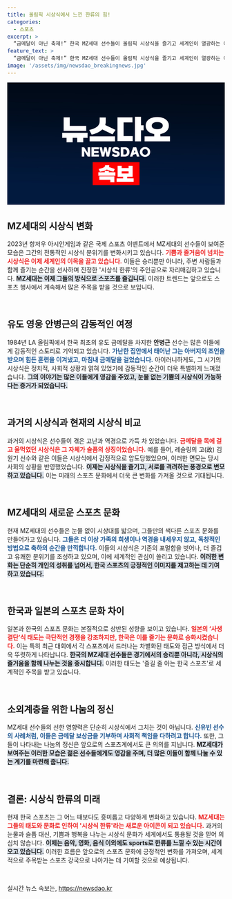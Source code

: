 ```yaml
---
title: 올림픽 시상식에서 느낀 한류의 힘!
categories:
  - 스포츠
excerpt: >
  “금메달이 아닌 축제!” 한국 MZ세대 선수들이 올림픽 시상식을 즐기고 세계인이 열광하는 이유는? 간장 장수 아들에서 즐기는 한국 스포츠로 변모한 그들의 눈물과 희망이 새로운 역사를 쓰고 있다.
feature_text: >
  “금메달이 아닌 축제!” 한국 MZ세대 선수들이 올림픽 시상식을 즐기고 세계인이 열광하는 이유는? 간장 장수 아들에서 즐기는 한국 스포츠로 변모한 그들의 눈물과 희망이 새로운 역사를 쓰고 있다.
image: '/assets/img/newsdao_breakingnews.jpg'
---
```


<p><img src="/assets/img/newsdao_breakingnews.jpg" alt="flaretime 속보" /></p>

<h2 data-ke-size="size26">MZ세대의 시상식 변화</h2>

<p data-ke-size="size16">2023년 항저우 아시안게임과 같은 국제 스포츠 이벤트에서 MZ세대의 선수들이 보여준 모습은 그간의 전통적인 시상식 분위기를 변화시키고 있습니다. <b><span style="color: #ee2323;">기쁨과 즐거움이 넘치는 시상식은 이제 세계인의 이목을 끌고 있습니다.</span></b> 이들은 승리뿐만 아니라, 주변 사람들과 함께 즐기는 순간을 선사하며 진정한 '시상식 한류'의 주인공으로 자리매김하고 있습니다. <b><span style="background-color: #21538527;">MZ세대는 이제 그들의 방식으로 스포츠를 즐깁니다.</span></b> 이러한 트렌드는 앞으로도 스포츠 행사에서 계속해서 많은 주목을 받을 것으로 보입니다.</p>

<p data-ke-size="size16">&nbsp;</p>

<h2 data-ke-size="size26">유도 영웅 안병근의 감동적인 여정</h2>

<p data-ke-size="size16">1984년 LA 올림픽에서 한국 최초의 유도 금메달을 차지한 <b>안병근</b> 선수는 많은 이들에게 감동적인 스토리로 기억되고 있습니다. <b><span style="color: #1a5490;">가난한 집안에서 태어난 그는 아버지의 조언을 받으며 힘든 훈련을 이겨냈고, 마침내 금메달을 걸었습니다.</span></b> 아이러니하게도, 그 시기의 시상식은 정치적, 사회적 상황과 얽혀 있었기에 감동적인 순간이 더욱 특별하게 느껴졌습니다. <b><span style="background-color: #21538527;">그의 이야기는 많은 이들에게 영감을 주었고, 눈물 없는 기쁨의 시상식이 가능하다는 증거가 되었습니다.</span></b></p>

<p data-ke-size="size16">&nbsp;</p>

<h2 data-ke-size="size26">과거의 시상식과 현재의 시상식 비교</h2>

<p data-ke-size="size16">과거의 시상식은 선수들이 겪은 고난과 역경으로 가득 차 있었습니다. <b><span style="color: #ee2323;">금메달을 목에 걸고 울먹였던 시상식은 그 자체가 슬픔의 상징이었습니다.</span></b> 예를 들어, 레슬링의 고(故) 김원기 선수와 같은 이들은 시상식에서 감정적으로 압도당했었으며, 이러한 면모는 당시 사회의 상황을 반영했었습니다. <b><span style="background-color: #21538527;">이제는 시상식을 즐기고, 서로를 격려하는 풍경으로 변모하고 있습니다.</span></b> 이는 미래의 스포츠 문화에서 더욱 큰 변화를 가져올 것으로 기대됩니다.</p>

<p data-ke-size="size16">&nbsp;</p>

<h2 data-ke-size="size26">MZ세대의 새로운 스포츠 문화</h2>

<p data-ke-size="size16">현재 MZ세대의 선수들은 눈물 없이 시상대를 밟으며, 그들만의 색다른 스포츠 문화를 만들어가고 있습니다. <b><span style="color: #1a5490;">그들은 더 이상 가족의 희생이나 역경을 내세우지 않고, 독창적인 방법으로 축하의 순간을 만끽합니다.</span></b> 이들의 시상식은 기존의 포멀함을 벗어나, 더 즐겁고 유쾌한 분위기를 조성하고 있으며, 이에 세계적인 관심이 쏠리고 있습니다. <b><span style="background-color: #21538527;">이러한 변화는 단순히 개인의 성취를 넘어서, 한국 스포츠의 긍정적인 이미지를 제고하는 데 기여하고 있습니다.</span></b></p>

<p data-ke-size="size16">&nbsp;</p>

<h2 data-ke-size="size26">한국과 일본의 스포츠 문화 차이</h2>

<p data-ke-size="size16">일본과 한국의 스포츠 문화는 본질적으로 상반된 성향을 보이고 있습니다. <b><span style="color: #ee2323;">일본의 ‘사생 결단’식 태도는 극단적인 경쟁을 강조하지만, 한국은 이를 즐기는 문화로 승화시켰습니다.</span></b> 이는 특히 최근 대회에서 각 스포츠에서 드러나는 차별화된 태도와 접근 방식에서 더욱 뚜렷하게 나타납니다. <b><span style="background-color: #21538527;">한국의 MZ세대 선수들은 경기에서의 승리뿐 아니라, 시상식의 즐거움을 함께 나누는 것을 중시합니다.</span></b> 이러한 태도는 '즐길 줄 아는 한국 스포츠'로 세계적인 주목을 받고 있습니다.</p>

<p data-ke-size="size16">&nbsp;</p>

<h2 data-ke-size="size26">소외계층을 위한 나눔의 정신</h2>

<p data-ke-size="size16">MZ세대 선수들의 선한 영향력은 단순히 시상식에서 그치는 것이 아닙니다. <b><span style="color: #1a5490;">신유빈 선수의 사례처럼, 이들은 금메달 보상금을 기부하며 사회적 책임을 다하려고 합니다.</span></b> 또한, 그들이 나타내는 나눔의 정신은 앞으로의 스포츠계에서도 큰 의의를 지닙니다. <b><span style="background-color: #21538527;">MZ세대가 보여주는 이러한 모습은 젊은 선수들에게도 영감을 주며, 더 많은 이들이 함께 나눌 수 있는 계기를 마련해 줍니다.</span></b></p>

<p data-ke-size="size16">&nbsp;</p>

<h2 data-ke-size="size26">결론: 시상식 한류의 미래</h2>

<p data-ke-size="size16">현재 한국 스포츠는 그 어느 때보다도 흥미롭고 다양하게 변화하고 있습니다. <b><span style="color: #ee2323;">MZ세대는 그들의 태도와 문화로 인하여 '시상식 한류'라는 새로운 아이콘이 되고 있습니다.</span></b> 과거의 눈물과 슬픔 대신, 기쁨과 행복을 나누는 시상식 문화가 세계에서도 통용될 것을 믿어 의심치 않습니다. <b><span style="background-color: #21538527;">이제는 음악, 영화, 음식 이외에도 sports로 한류를 느낄 수 있는 시간이 오고 있습니다.</span></b> 이러한 흐름은 앞으로의 스포츠 문화에 긍정적인 변화를 가져오며, 세계적으로 주목받는 스포츠 강국으로 나아가는 데 기여할 것으로 예상됩니다.</p>

<p data-ke-size="size16">&nbsp;</p>
실시간 뉴스 속보는, <a href="https://newsdao.kr" rel="dofollow">https://newsdao.kr</a>


